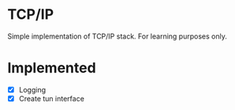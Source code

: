 # TCP/IP

Simple implementation of TCP/IP stack. For learning purposes only.

# Implemented

- [x] Logging
- [x] Create tun interface
